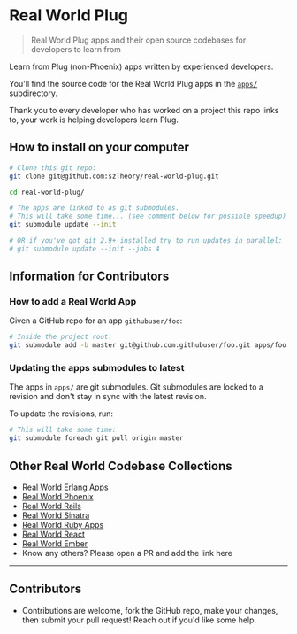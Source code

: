 # Real World Plug

> Real World Plug apps and their open source codebases for developers to learn from

Learn from Plug (non-Phoenix) apps written by experienced developers.

You'll find the source code for the Real World Plug apps in the [`apps/`](apps/) subdirectory.

Thank you to every developer who has worked on a project this repo links to, your work is helping developers learn Plug.

## How to install on your computer

```bash
# Clone this git repo:
git clone git@github.com:szTheory/real-world-plug.git

cd real-world-plug/

# The apps are linked to as git submodules.
# This will take some time... (see comment below for possible speedup)
git submodule update --init

# OR if you've got git 2.9+ installed try to run updates in parallel:
# git submodule update --init --jobs 4
```

## Information for Contributors

### How to add a Real World App

Given a GitHub repo for an app `githubuser/foo`:

```bash
# Inside the project root:
git submodule add -b master git@github.com:githubuser/foo.git apps/foo
```

### Updating the apps submodules to latest

The apps in `apps/` are git submodules. Git submodules are locked to a revision and don't stay in sync with the latest revision.

To update the revisions, run:

```bash
# This will take some time:
git submodule foreach git pull origin master
```

## Other Real World Codebase Collections

- [Real World Erlang Apps](https://github.com/szTheory/real-world-erlang-apps)
- [Real World Phoenix](https://github.com/szTheory/real-world-phoenix)
- [Real World Rails](https://github.com/eliotsykes/real-world-rails)
- [Real World Sinatra](https://github.com/jeromedalbert/real-world-sinatra)
- [Real World Ruby Apps](https://github.com/jeromedalbert/real-world-ruby-apps)
- [Real World React](https://github.com/jeromedalbert/real-world-react)
- [Real World Ember](https://github.com/eliotsykes/real-world-ember)
- Know any others? Please open a PR and add the link here

---

## Contributors

- Contributions are welcome, fork the GitHub repo, make your changes, then submit your pull request! Reach out if you'd like some help.
